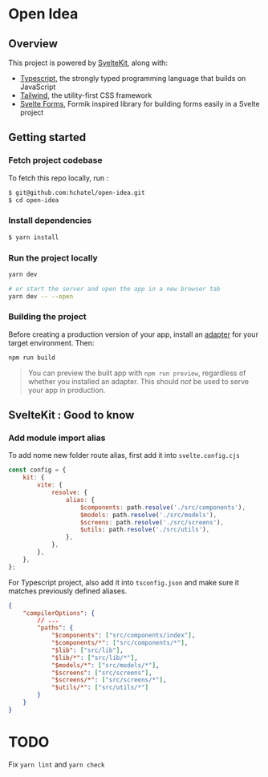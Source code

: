 # Open Idea

## Overview

This project is powered by [SvelteKit](https://kit.svelte.dev), along with:

-   [Typescript](https://www.typescriptlang.org/), the strongly typed programming language that builds on JavaScript
-   [Tailwind](https://tailwindcss.com/), the utility-first CSS framework
-   [Svelte Forms](https://svelte-forms-lib-sapper-docs), Formik inspired library for building forms easily in a Svelte project

## Getting started

### Fetch project codebase

To fetch this repo locally, run :

```bash
$ git@github.com:hchatel/open-idea.git
$ cd open-idea
```

### Install dependencies

```bash
$ yarn install
```

### Run the project locally

```bash
yarn dev

# or start the server and open the app in a new browser tab
yarn dev -- --open
```

### Building the project

Before creating a production version of your app, install an [adapter](https://kit.svelte.dev/docs#adapters) for your target environment. Then:

```bash
npm run build
```

> You can preview the built app with `npm run preview`, regardless of whether you installed an adapter. This should _not_ be used to serve your app in production.

## SvelteKit : Good to know

### Add module import alias

To add nome new folder route alias, first add it into `svelte.config.cjs`

```js
const config = {
    kit: {
        vite: {
            resolve: {
                alias: {
                    $components: path.resolve('./src/components'),
                    $models: path.resolve('./src/models'),
                    $screens: path.resolve('./src/screens'),
                    $utils: path.resolve('./src/utils'),
                },
            },
        },
    },
};
```

For Typescript project, also add it into `tsconfig.json` and make sure it matches previously defined aliases.

```json
{
    "compilerOptions": {
        // ...
        "paths": {
            "$components": ["src/components/index"],
            "$components/*": ["src/components/*"],
            "$lib": ["src/lib"],
            "$lib/*": ["src/lib/*"],
            "$models/*": ["src/models/*"],
            "$screens": ["src/screens"],
            "$screens/*": ["src/screens/*"],
            "$utils/*": ["src/utils/*"]
        }
    }
}
```

# TODO

Fix `yarn lint` and `yarn check`
